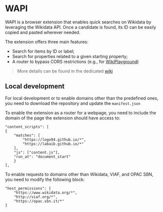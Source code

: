 # WAPI

WAPI is a browser extension that enables quick searches on Wikidata by leveraging the Wikidata API. Once a candidate is found, its ID can be easily copied and pasted wherever needed. 

The extension offers three main features:
- Search for items by ID or label;
- Search for properties related to a given starting property;
- A router to bypass CORS restrictions (e.g., for [WikiPlayground](https://labaib.github.io/WikiPlayground2.0/))


> More details can be found in the dedicated [wiki](https://github.com/logo94/WAPI/wiki/WAPI)



## Local development

For local development or to enable domains other than the predefined ones, you need to download the repository and update the `manifest.json`

To enable the extension as a router for a webpage, you need to include the domain of the page the extension should have access to:

```
"content_scripts": [
{
    "matches": [
        "https://logo94.github.io/*",
        "https://labaib.github.io/*"
    ],
    "js": ["content.js"],
    "run_at": "document_start"
    }
],
```

To enable requests to domains other than Wikidata, VIAF, and OPAC SBN, you need to modify the following block:
```
"host_permissions": [
    "https://www.wikidata.org/*",
    "http://viaf.org/*",
    "https://opac.sbn.it/*"
]
```
